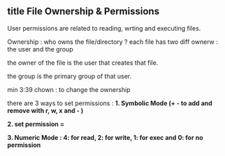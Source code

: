 ## title File Ownership & Permissions

User permissions are related to reading, wrting and executing files.

Ownership : who owns the file/directory ?
each file has two diff ownerw : the user and the group 

the owner of the file is the user that creates that file. 

the group is the primary group of that user.

min 3:39
chown  : to change the ownership 

there are 3 ways to set permissions : 
**1. Symbolic Mode (+ - to add and remove with r, w, x and  - )**

**2. set permission =**

**3. Numeric Mode : 4: for read, 2: for write, 1: for exec and 0: for no permission**

